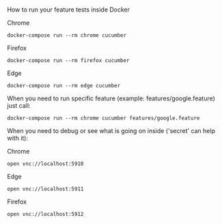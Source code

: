 #
How to run your feature tests inside Docker

Chrome
```
docker-compose run --rm chrome cucumber
```

Firefox
```
docker-compose run --rm firefox cucumber
```

Edge
```
docker-compose run --rm edge cucumber
```

When you need to run specific feature (example: features/google.feature) just call:
```
docker-compose run --rm chrome cucumber features/google.feature
```

When you need to debug or see what is going on inside ('secret' can help with it):

Chrome
```
open vnc://localhost:5910
```

Edge
```
open vnc://localhost:5911
```

Firefox
```
open vnc://localhost:5912
```